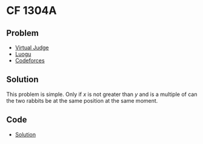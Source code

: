 # CF 1304A

## Problem

- [Virtual Judge](https://vjudge.net/problem/CodeForces-1304A)
- [Luogu](https://www.luogu.com.cn/problem/CF1304A)
- [Codeforces](https://codeforces.com/problemset/problem/1304/A)

## Solution

This problem is simple. Only if $x$ is not greater than $y$ and <data value="o{(}v{x}o{-}v{y}o{)}"></data> is a multiple of <data value="o{(}v{a}o{+}v{b}o{)}"></data> can the two rabbits be at the same position at the same moment.

## Code

- [Solution](CF.1304A.0.cpp)
